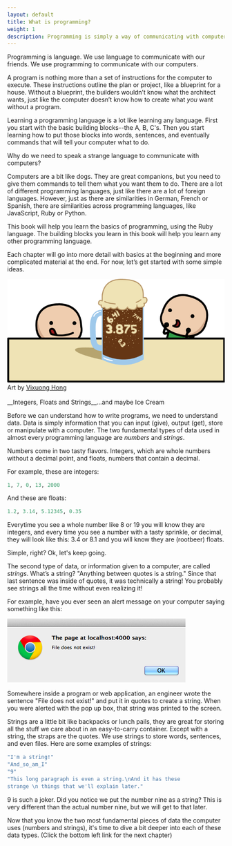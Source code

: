 ```yaml
---
layout: default
title: What is programming?
weight: 1
description: Programming is simply a way of communicating with computers. This book teaches you the basic elements needed to learn how to code.
---
```


Programming is language. We use language to communicate with our friends. We use programming to communicate with our computers.

A program is nothing more than a set of instructions for the computer to execute. These instructions outline the plan or project, like a blueprint for a house. Without a blueprint, the builders wouldn’t know what the architect wants, just like the computer doesn’t know how to create what _you_ want without a program.

Learning a programming language is a lot like learning any language. First you start with the basic building blocks--the A, B, C's. Then you start learning how to put those blocks into words, sentences, and eventually commands that will tell your computer what to do.

Why do we need to speak a strange language to communicate with computers?

Computers are a bit like dogs. They are great companions, but you need to give them commands to tell them what you want them to do. There are a lot of different programming languages, just like there are a lot of foreign languages. However, just as there are similarities in German, French or Spanish, there are similarities across programming languages, like JavaScript, Ruby or Python.

This book will help you learn the basics of programming, using the Ruby language. The building blocks you learn in this book will help you learn any other programming language.

Each chapter will go into more detail with basics at the beginning and more complicated material at the end. For now, let’s get started with some simple ideas.

<div class="inline-img reg">
  <img src="/images/rootbeer_float.png" alt="Art by Vixuong Hong"/>
</div>
<div class="credit">
  Art by
  <a href="mailto:vthong1990@gmail.com">Vixuong Hong</a>
</div>

<br />
__Integers, Floats and Strings__...and maybe Ice Cream

Before we can understand how to write programs, we need to understand data. Data is simply information that you can input (give), output (get), store or manipulate with a computer. The two fundamental types of data used in almost every programming language are _numbers_ and _strings_.

Numbers come in two tasty flavors. Integers, which are whole numbers without a decimal point, and floats, numbers that contain a decimal.

For example, these are integers:

```ruby
1, 7, 0, 13, 2000
```

And these are floats:

```ruby
1.2, 3.14, 5.12345, 0.35
```

Everytime you see a whole number like 8 or 19 you will know they are integers, and every time you see a number with a tasty sprinkle, or decimal, they will look like this: 3.4 or 8.1 and you will know they are (rootbeer) floats.

Simple, right? Ok, let's keep going.

The second type of data, or information given to a computer, are called _strings_. What’s a string? "Anything between quotes is a string." Since that last sentence was inside of quotes, it was technically a string! You probably see strings all the time without even realizing it!

For example, have you ever seen an alert message on your computer saying something like this:

<div class="inline-img reg">
  <img src="/images/alert_message.png" alt="Alert message with string example"/>
</div>

Somewhere inside a program or web application, an engineer wrote the sentence "File does not exist!" and put it in quotes to create a string. When you were alerted with the pop up box, that string was printed to the screen.

Strings are a little bit like backpacks or lunch pails, they are great for storing all the stuff we care about in an easy-to-carry container. Except with a string, the straps are the quotes. We use strings to store words, sentences, and even files. Here are some examples of strings:

```ruby
"I'm a string!"
"And_so_am_I"
"9"
"This long paragraph is even a string.\nAnd it has these
strange \n things that we'll explain later."
```

9 is such a joker. Did you notice we put the number nine as a string? This is very different than the actual number nine, but we will get to that later.

Now that you know the two most fundamental pieces of data the computer uses (numbers and strings), it's time to dive a bit deeper into each of these data types. (Click the bottom left link for the next chapter)
